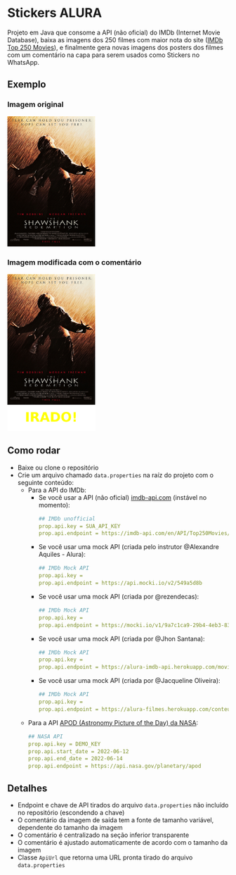 # Stickers ALURA

Projeto em Java que consome a API (não oficial) do IMDb (Internet Movie Database), baixa as imagens dos 250 filmes com maior nota do site ([IMDb Top 250 Movies](https://www.imdb.com/chart/top/)), e finalmente gera novas imagens dos posters dos filmes com um comentário na capa para serem usados como Stickers no WhatsApp.

## Exemplo

### Imagem original
<img src="doc/image_before.jpg" alt="original movie poster" width="200"/>

### Imagem modificada com o comentário
<img src="doc/image_after.png" alt="movie poster with a comment below it" width="200"/>


## Como rodar

- Baixe ou clone o repositório
- Crie um arquivo chamado `data.properties` na raíz do projeto com o seguinte conteúdo:
  - Para a API do IMDb:
    - Se você usar a API (não oficial) [imdb-api.com](https://imdb-api.com/) (instável no momento):
      ```yaml
      ## IMDb unofficial
      prop.api.key = SUA_API_KEY
      prop.api.endpoint = https://imdb-api.com/en/API/Top250Movies/
      ```
    - Se você usar uma mock API (criada pelo instrutor @Alexandre Aquiles - Alura):
      ```yaml
      ## IMDb Mock API
      prop.api.key = 
      prop.api.endpoint = https://api.mocki.io/v2/549a5d8b
      ```
    - Se você usar uma mock API (criada por @rezendecas):
      ```yaml
      ## IMDb Mock API
      prop.api.key = 
      prop.api.endpoint = https://mocki.io/v1/9a7c1ca9-29b4-4eb3-8306-1adb9d159060
      ```
    - Se você usar uma mock API (criada por @Jhon Santana):
      ```yaml
      ## IMDb Mock API
      prop.api.key = 
      prop.api.endpoint = https://alura-imdb-api.herokuapp.com/movies
      ```
    - Se você usar uma mock API (criada por @Jacqueline Oliveira):
      ```yaml
      ## IMDb Mock API
      prop.api.key = 
      prop.api.endpoint = https://alura-filmes.herokuapp.com/conteudos
      ```
  - Para a API [APOD (Astronomy Picture of the Day) da NASA](https://api.nasa.gov/):
    ```yaml
    ## NASA API
    prop.api.key = DEMO_KEY
    prop.api.start_date = 2022-06-12
    prop.api.end_date = 2022-06-14
    prop.api.endpoint = https://api.nasa.gov/planetary/apod
    ```

## Detalhes

- Endpoint e chave de API tirados do arquivo `data.properties` não incluído no repositório (escondendo a chave)
- O comentário da imagem de saída tem a fonte de tamanho variável, dependente do tamanho da imagem
- O comentário é centralizado na seção inferior transparente
- O comentário é ajustado automaticamente de acordo com o tamanho da imagem
- Classe `ApiUrl` que retorna uma URL pronta tirado do arquivo `data.properties`
